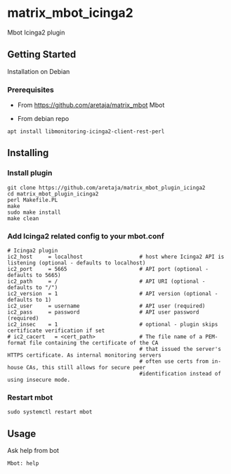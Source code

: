 # matrix_mbot_icinga2
Mbot Icinga2 plugin

## Getting Started
Installation on Debian

### Prerequisites
* From https://github.com/aretaja/matrix_mbot
Mbot

* From debian repo
```
apt install libmonitoring-icinga2-client-rest-perl
```
## Installing
### Install plugin
```
git clone https://github.com/aretaja/matrix_mbot_plugin_icinga2
cd matrix_mbot_plugin_icinga2
perl Makefile.PL
make
sudo make install
make clean
```

### Add Icinga2 related config to your mbot.conf
```
# Icinga2 plugin
ic2_host     = localhost                  # host where Icinga2 API is listening (optional - defaults to localhost)
ic2_port     = 5665                       # API port (optional - defaults to 5665)
ic2_path     = /                          # API URI (optional - defaults to "/")
ic2_version  = 1                          # API version (optional - defaults to 1)
ic2_user     = username                   # API user (required)
ic2_pass     = password                   # API user password (required)
ic2_insec    = 1                          # optional - plugin skips certificate verification if set
# ic2_cacert   = <cert_path>              # The file name of a PEM-format file containing the certificate of the CA
                                          # that issued the server's HTTPS certificate. As internal monitoring servers
                                          # often use certs from in-house CAs, this still allows for secure peer
                                          #identification instead of using insecure mode.
```

### Restart mbot
```
sudo systemctl restart mbot
```

## Usage
Ask help from bot
```
Mbot: help
```
